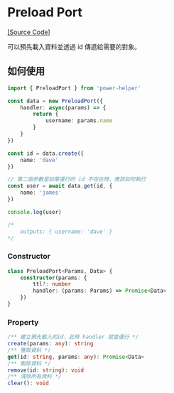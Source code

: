 # Preload Port

[[Source Code]](https://github.com/KHC-ZhiHao/PowerHelper/blob/master/lib/modules/preload-port.ts)

可以預先載入資料並透過 id 傳遞給需要的對象。

## 如何使用

```ts
import { PreloadPort } from 'power-helper'

const data = new PreloadPort({
    handler: async(params) => {
        return {
            username: params.name
        }
    }
})

const id = data.create({
    name: 'dave'
})

// 第二個參數是如果運行的 id 不存在時，應該如何執行
const user = await data.get(id, {
    name: 'james'
})

console.log(user)

/*
    outputs: { username: 'dave' }
*/
```

### Constructor

```ts
class PreloadPort<Params, Data> {
    constructor(params: {
        ttl?: number
        handler: (params: Params) => Promise<Data>
    })
}
```

### Property

```ts
/** 建立預先載入的id，此時 handler 就會運行 */
create(params: any): string
/** 獲取資料 */
get(id: string, params: any): Promise<Data>
/** 刪除資料 */
remove(id: string): void
/** 清除所有資料 */
clear(): void
```
